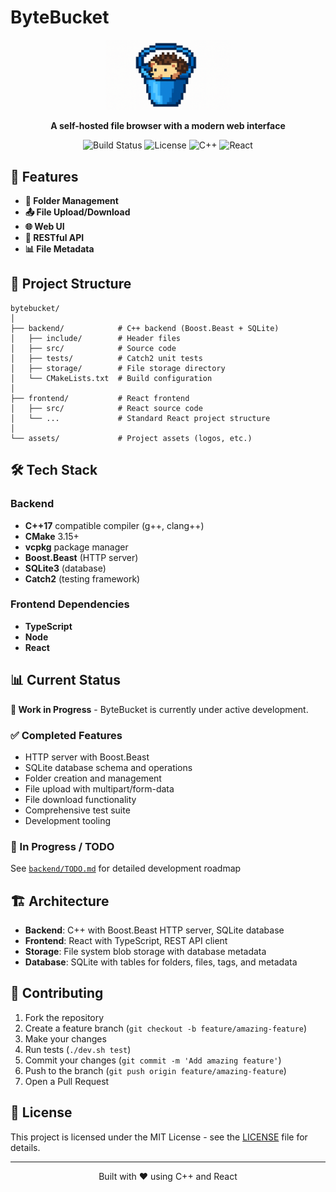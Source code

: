 # ByteBucket

<div align="center">
  <img src="assets/logo.png" alt="ByteBucket Logo" width="200"/>
  
  **A self-hosted file browser with a modern web interface**
  
  ![Build Status](https://github.com/username/bytebucket/workflows/Build%20and%20Test/badge.svg)
  ![License](https://img.shields.io/badge/license-MIT-blue.svg)
  ![C++](https://img.shields.io/badge/C++-17-blue.svg)
  ![React](https://img.shields.io/badge/React-18-blue.svg)
</div>

## 🚀 Features

- **📁 Folder Management**
- **📤 File Upload/Download**
- **🌐 Web UI**
- **🔧 RESTful API**
- **📊 File Metadata**

## 📁 Project Structure

```
bytebucket/
│
├── backend/            # C++ backend (Boost.Beast + SQLite)
│   ├── include/        # Header files
│   ├── src/            # Source code
│   ├── tests/          # Catch2 unit tests
│   ├── storage/        # File storage directory
│   └── CMakeLists.txt  # Build configuration
│
├── frontend/           # React frontend
│   ├── src/            # React source code
│   └── ...             # Standard React project structure
│
└── assets/             # Project assets (logos, etc.)
```

## 🛠️ Tech Stack

### Backend

- **C++17** compatible compiler (g++, clang++)
- **CMake** 3.15+
- **vcpkg** package manager
- **Boost.Beast** (HTTP server)
- **SQLite3** (database)
- **Catch2** (testing framework)

### Frontend Dependencies

- **TypeScript**
- **Node**
- **React**

## 📊 Current Status

**🚧 Work in Progress** - ByteBucket is currently under active development.

### ✅ Completed Features

- HTTP server with Boost.Beast
- SQLite database schema and operations
- Folder creation and management
- File upload with multipart/form-data
- File download functionality
- Comprehensive test suite
- Development tooling

### 🚧 In Progress / TODO

See [`backend/TODO.md`](backend/TODO.md) for detailed development roadmap

## 🏗️ Architecture

- **Backend**: C++ with Boost.Beast HTTP server, SQLite database
- **Frontend**: React with TypeScript, REST API client
- **Storage**: File system blob storage with database metadata
- **Database**: SQLite with tables for folders, files, tags, and metadata

## 🤝 Contributing

1. Fork the repository
2. Create a feature branch (`git checkout -b feature/amazing-feature`)
3. Make your changes
4. Run tests (`./dev.sh test`)
5. Commit your changes (`git commit -m 'Add amazing feature'`)
6. Push to the branch (`git push origin feature/amazing-feature`)
7. Open a Pull Request

## 📝 License

This project is licensed under the MIT License - see the [LICENSE](LICENSE) file for details.

---

<div align="center">
  Built with ❤️ using C++ and React
</div>
